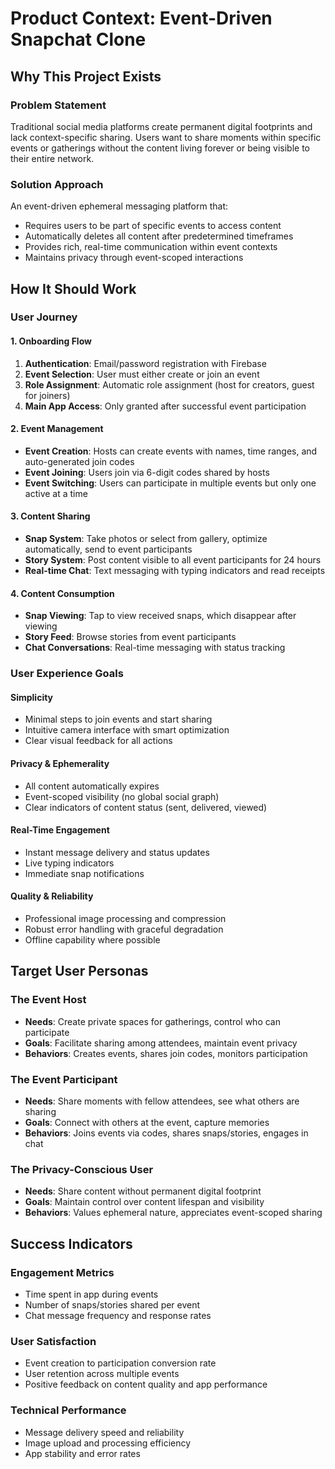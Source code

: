 # Product Context: Event-Driven Snapchat Clone

## Why This Project Exists

### Problem Statement
Traditional social media platforms create permanent digital footprints and lack context-specific sharing. Users want to share moments within specific events or gatherings without the content living forever or being visible to their entire network.

### Solution Approach
An event-driven ephemeral messaging platform that:
- Requires users to be part of specific events to access content
- Automatically deletes all content after predetermined timeframes
- Provides rich, real-time communication within event contexts
- Maintains privacy through event-scoped interactions

## How It Should Work

### User Journey

#### 1. Onboarding Flow
1. **Authentication**: Email/password registration with Firebase
2. **Event Selection**: User must either create or join an event
3. **Role Assignment**: Automatic role assignment (host for creators, guest for joiners)
4. **Main App Access**: Only granted after successful event participation

#### 2. Event Management
- **Event Creation**: Hosts can create events with names, time ranges, and auto-generated join codes
- **Event Joining**: Users join via 6-digit codes shared by hosts
- **Event Switching**: Users can participate in multiple events but only one active at a time

#### 3. Content Sharing
- **Snap System**: Take photos or select from gallery, optimize automatically, send to event participants
- **Story System**: Post content visible to all event participants for 24 hours
- **Real-time Chat**: Text messaging with typing indicators and read receipts

#### 4. Content Consumption
- **Snap Viewing**: Tap to view received snaps, which disappear after viewing
- **Story Feed**: Browse stories from event participants
- **Chat Conversations**: Real-time messaging with status tracking

### User Experience Goals

#### Simplicity
- Minimal steps to join events and start sharing
- Intuitive camera interface with smart optimization
- Clear visual feedback for all actions

#### Privacy & Ephemerality
- All content automatically expires
- Event-scoped visibility (no global social graph)
- Clear indicators of content status (sent, delivered, viewed)

#### Real-Time Engagement
- Instant message delivery and status updates
- Live typing indicators
- Immediate snap notifications

#### Quality & Reliability
- Professional image processing and compression
- Robust error handling with graceful degradation
- Offline capability where possible

## Target User Personas

### The Event Host
- **Needs**: Create private spaces for gatherings, control who can participate
- **Goals**: Facilitate sharing among attendees, maintain event privacy
- **Behaviors**: Creates events, shares join codes, monitors participation

### The Event Participant
- **Needs**: Share moments with fellow attendees, see what others are sharing
- **Goals**: Connect with others at the event, capture memories
- **Behaviors**: Joins events via codes, shares snaps/stories, engages in chat

### The Privacy-Conscious User
- **Needs**: Share content without permanent digital footprint
- **Goals**: Maintain control over content lifespan and visibility
- **Behaviors**: Values ephemeral nature, appreciates event-scoped sharing

## Success Indicators

### Engagement Metrics
- Time spent in app during events
- Number of snaps/stories shared per event
- Chat message frequency and response rates

### User Satisfaction
- Event creation to participation conversion rate
- User retention across multiple events
- Positive feedback on content quality and app performance

### Technical Performance
- Message delivery speed and reliability
- Image upload and processing efficiency
- App stability and error rates 